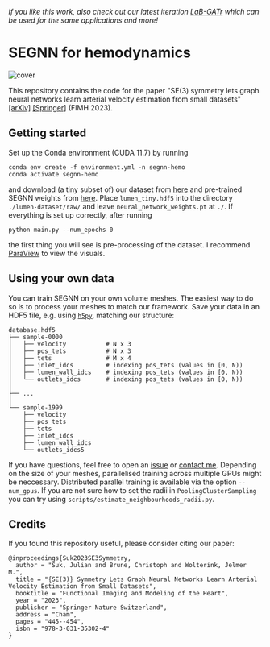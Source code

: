 _If you like this work, also check out our latest iteration [LaB-GATr](https://github.com/sukjulian/lab-gatr) which can be used for the same applications and more!_

# SEGNN for hemodynamics
![cover](img/cover.png)

This repository contains the code for the paper "SE(3) symmetry lets graph neural networks learn arterial velocity estimation from small datasets" [[arXiv]](https://arxiv.org/abs/2302.08780) [[Springer]](https://link.springer.com/chapter/10.1007/978-3-031-35302-4_46) (FIMH 2023).

## Getting started
Set up the Conda environment (CUDA 11.7) by running
```
conda env create -f environment.yml -n segnn-hemo
conda activate segnn-hemo
```
and download (a tiny subset of) our dataset from [here](https://surfdrive.surf.nl/files/index.php/s/jS078iW3HIwTlLz) and pre-trained SEGNN weights from [here](https://drive.google.com/file/d/1VY1lkK-SsXmv9w4TuNFewxtK5YAFgSdk/view?usp=share_link). Place `lumen_tiny.hdf5` into the directory `./lumen-dataset/raw/` and leave `neural_network_weights.pt` at `./`. If everything is set up correctly, after running
```
python main.py --num_epochs 0
```
the first thing you will see is pre-processing of the dataset. I recommend [ParaView](https://www.paraview.org/) to view the visuals.

## Using your own data
You can train SEGNN on your own volume meshes. The easiest way to do so is to process your meshes to match our framework. Save your data in an HDF5 file, e.g. using [`h5py`](https://docs.h5py.org/en/stable/), matching our structure:
```
database.hdf5
├── sample-0000
│   ├── velocity           # N x 3
│   ├── pos_tets           # N x 3
│   ├── tets               # M x 4
│   ├── inlet_idcs         # indexing pos_tets (values in [0, N))
│   ├── lumen_wall_idcs    # indexing pos_tets (values in [0, N))
│   └── outlets_idcs       # indexing pos_tets (values in [0, N))
│
├── ...
│
└── sample-1999
    ├── velocity
    ├── pos_tets
    ├── tets
    ├── inlet_idcs
    ├── lumen_wall_idcs
    └── outlets_idcs5
```
If you have questions, feel free to open an [issue](https://github.com/sukjulian/segnn-hemodynamics/issues) or [contact me](mailto:j.m.suk@utwente.nl). Depending on the size of your meshes, parallelised training across multiple GPUs might be neccessary. Distributed parallel training is available via the option `--num_gpus`. If you are not sure how to set the radii in `PoolingClusterSampling` you can try using `scripts/estimate_neighbourhoods_radii.py`.

## Credits
If you found this repository useful, please consider citing our paper:
```
@inproceedings{Suk2023SE3Symmetry,
  author = "Suk, Julian and Brune, Christoph and Wolterink, Jelmer M.",
  title = "{SE(3)} Symmetry Lets Graph Neural Networks Learn Arterial Velocity Estimation from Small Datasets",
  booktitle = "Functional Imaging and Modeling of the Heart",
  year = "2023",
  publisher = "Springer Nature Switzerland",
  address = "Cham",
  pages = "445--454",
  isbn = "978-3-031-35302-4"
}
```
